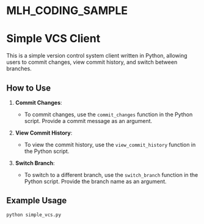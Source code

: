 # MLH_CODING_SAMPLE
# Simple VCS Client

This is a simple version control system client written in Python, allowing users to commit changes, view commit history, and switch between branches.

## How to Use

1. **Commit Changes**:
   - To commit changes, use the `commit_changes` function in the Python script. Provide a commit message as an argument.

2. **View Commit History**:
   - To view the commit history, use the `view_commit_history` function in the Python script.

3. **Switch Branch**:
   - To switch to a different branch, use the `switch_branch` function in the Python script. Provide the branch name as an argument.

## Example Usage

```python
python simple_vcs.py
